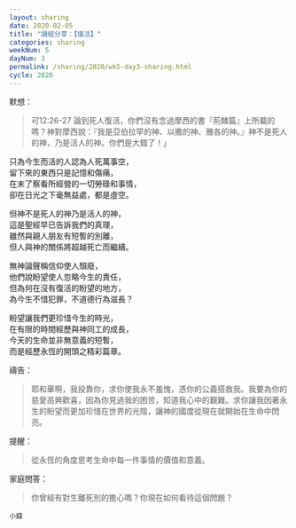 ```yaml
---
layout: sharing
date: 2020-02-05
title: "讀經分享：【復活】"
categories: sharing
weekNum: 5
dayNum: 3
permalink: /sharing/2020/wk5-day3-sharing.html
cycle: 2020
---  
```


默想：
>可12:26-27 論到死人復活，你們沒有念過摩西的書『荊棘篇』上所載的嗎？神對摩西說：『我是亞伯拉罕的神、以撒的神、雅各的神。』神不是死人的神，乃是活人的神。你們是大錯了！」  
  
只為今生而活的人認為人死萬事空，  
留下來的東西只是記憶和傷痛，  
在末了察看所經營的一切勞碌和事情，  
卻在日光之下毫無益處，都是虛空。  

但神不是死人的神乃是活人的神，  
這是聖經早已告訴我們的真理，  
雖然與親人朋友有短暫的別離，  
但人與神的關係將超越死亡而繼續。  

無神論聲稱信仰使人頹廢，  
他們說盼望使人忽略今生的責任，  
但為何在沒有復活的盼望的地方，  
為今生不惜犯罪，不道德行為滋長？  

盼望讓我們更珍惜今生的時光，  
在有限的時間經歷與神同工的成長，  
今天的生命並非無意義的短暫，  
而是經歷永恆的開頭之精彩篇章。  

禱告：
>耶和華啊，我投靠你，求你使我永不羞愧，憑你的公義搭救我。我要為你的慈愛高興歡喜，因為你見過我的困苦，知道我心中的艱難。求你讓我因著永生的盼望而更加珍惜在世界的光陰，讓神的國度從現在就開始在生命中閃亮。  

提醒：
>從永恆的角度思考生命中每一件事情的價值和意義。  

家庭問答：
>你曾經有對生離死別的擔心嗎？你現在如何看待這個問題？  

`小錢`  

